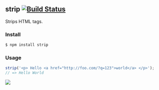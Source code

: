 ## strip [![Build Status](https://travis-ci.org/azer/strip.png)](https://travis-ci.org/azer/strip)

Strips HTML tags.

### Install

```bash
$ npm install strip
```

### Usage

```js
strip('<p> Hello <a href="http://foo.com/?q=123">world</a> </p>');
// => Hello World
```

![](https://dl.dropbox.com/s/9q2p5mrqnajys22/npmel.jpg?token_hash=AAHqttN9DiGl63ma8KRw-G0cdalaiMzrvrOPGnOfDslDjw)
